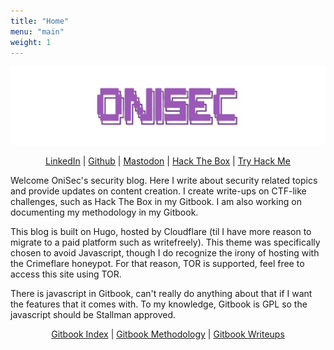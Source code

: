 ```yaml
---
title: "Home"
menu: "main"
weight: 1
---
```


<img src="../static/images/transparent_onisec.png">

<p align="center">
  <a href="https://www.linkedin.com/in/vis-ible">LinkedIn</a> | 
  <a href="https://github.com/OniSec">Github</a> | 
  <a href="https://defcon.social/@onisec" rel="me">Mastodon</a> | 
  <a href="ahttps://app.hackthebox.com/profile/1543354">Hack The Box</a> | 
  <a href="https://tryhackme.com/p/wakefield">Try Hack Me</a>
</p>

Welcome OniSec's security blog. Here I write about security related topics and provide updates on content creation. I create write-ups on CTF-like challenges, such as Hack The Box in my Gitbook. I am also working on documenting my methodology in my Gitbook.

This blog is built on Hugo, hosted by Cloudflare (til I have more reason to migrate to a paid platform such as writefreely). This theme was specifically chosen to avoid Javascript, though I do recognize the irony of hosting with the Crimeflare honeypot. For that reason, TOR is supported, feel free to access this site using TOR.

There is javascript in Gitbook, can't really do anything about that if I want the features that it comes with. To my knowledge, Gitbook is GPL so the javascript should be Stallman approved.

<p align="center">
  <a href="https://notes.onisec.org">Gitbook Index</a> | 
  <a href="https://notes.onisec.org/Methodology">Gitbook Methodology</a> | 
  <a href="https://notes.onisec.org/Writeups">Gitbook Writeups</a>
</p>